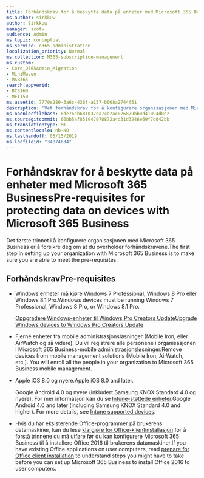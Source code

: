 ```yaml
---
title: Forhåndskrav for å beskytte data på enheter med Microsoft 365 Business
ms.author: sirkkuw
author: Sirkkuw
manager: scotv
audience: Admin
ms.topic: conceptual
ms.service: o365-administration
localization_priority: Normal
ms.collection: M365-subscription-management
ms.custom:
- Core_O365Admin_Migration
- MiniMaven
- MSB365
search.appverid:
- BCS160
- MET150
ms.assetid: 7770e280-3a6c-436f-a157-b008a2744f51
description: 'Vet forhåndskrav for å konfigurere organisasjonen med Microsoft 365 Business. '
ms.openlocfilehash: 6de76eb681037ea74d2ac026879bb0d41094d0e2
ms.sourcegitcommit: 66bb5af851947078872a4d31d3246e69f7dd42bb
ms.translationtype: MT
ms.contentlocale: nb-NO
ms.lasthandoff: 05/15/2019
ms.locfileid: "34074634"
---
```

# <a name="pre-requisites-for-protecting-data-on-devices-with-microsoft-365-business"></a><span data-ttu-id="0df34-103">Forhåndskrav for å beskytte data på enheter med Microsoft 365 Business</span><span class="sxs-lookup"><span data-stu-id="0df34-103">Pre-requisites for protecting data on devices with Microsoft 365 Business</span></span>

<span data-ttu-id="0df34-104">Det første trinnet i å konfigurere organisasjonen med Microsoft 365 Business er å forsikre deg om at du overholder forhåndskravene.</span><span class="sxs-lookup"><span data-stu-id="0df34-104">The first step in setting up your organization with Microsoft 365 Business is to make sure you are able to meet the pre-requisites.</span></span>
  
## <a name="pre-requisites"></a><span data-ttu-id="0df34-105">Forhåndskrav</span><span class="sxs-lookup"><span data-stu-id="0df34-105">Pre-requisites</span></span>

- <span data-ttu-id="0df34-106">Windows enheter må kjøre Windows 7 Professional, Windows 8 Pro eller Windows 8.1 Pro.</span><span class="sxs-lookup"><span data-stu-id="0df34-106">Windows devices must be running Windows 7 Professional, Windows 8 Pro, or Windows 8.1 Pro.</span></span>
    
    [<span data-ttu-id="0df34-107">Oppgradere Windows-enheter til Windows Pro Creators Update</span><span class="sxs-lookup"><span data-stu-id="0df34-107">Upgrade Windows devices to Windows Pro Creators Update</span></span>](upgrade-to-windows-pro-creators-update.md)
    
- <span data-ttu-id="0df34-p101">Fjerne enheter fra mobile administrasjonsløsninger (Mobile Iron, eller AirWatch og så videre). Du vil registrere alle personene i organisasjonen i Microsoft 365 Business-mobile administrasjonsløsninger.</span><span class="sxs-lookup"><span data-stu-id="0df34-p101">Remove devices from mobile management solutions (Mobile Iron, AirWatch, etc.). You will enroll all the people in your organization to Microsoft 365 Business mobile management.</span></span>
    
- <span data-ttu-id="0df34-110">Apple iOS 8.0 og nyere.</span><span class="sxs-lookup"><span data-stu-id="0df34-110">Apple iOS 8.0 and later.</span></span>
    
    <span data-ttu-id="0df34-p102">Google Android 4.0 og nyere (inkludert Samsung KNOX Standard 4.0 og nyere). For mer informasjon kan du se [Intune-støttede enheter](https://go.microsoft.com/fwlink/p/?linkid=852307).</span><span class="sxs-lookup"><span data-stu-id="0df34-p102">Google Android 4.0 and later (including Samsung KNOX Standard 4.0 and higher). For more details, see [Intune supported devices](https://go.microsoft.com/fwlink/p/?linkid=852307).</span></span>
    
- <span data-ttu-id="0df34-113">Hvis du har eksisterende Office-programmer på brukerens datamaskiner, kan du lese [klargjøre for Office-klientinstallasjon](prepare-for-office-client-deployment.md) for å forstå trinnene du må utføre før du kan konfigurere Microsoft 365 Business til å installere Office 2016 til brukerens datamaskiner.</span><span class="sxs-lookup"><span data-stu-id="0df34-113">If you have existing Office applications on user computers, read [prepare for Office client installation](prepare-for-office-client-deployment.md) to understand steps you might have to take before you can set up Microsoft 365 Business to install Office 2016 to user computers.</span></span> 
    


